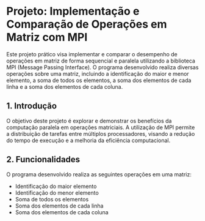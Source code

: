 # Projeto: Implementação e Comparação de Operações em Matriz com MPI

Este projeto prático visa implementar e comparar o desempenho de operações em matriz de forma sequencial e paralela utilizando a biblioteca MPI (Message Passing Interface). O programa desenvolvido realiza diversas operações sobre uma matriz, incluindo a identificação do maior e menor elemento, a soma de todos os elementos, a soma dos elementos de cada linha e a soma dos elementos de cada coluna.

## 1. Introdução

O objetivo deste projeto é explorar e demonstrar os benefícios da computação paralela em operações matriciais. A utilização de MPI permite a distribuição de tarefas entre múltiplos processadores, visando a redução do tempo de execução e a melhoria da eficiência computacional.

## 2. Funcionalidades

O programa desenvolvido realiza as seguintes operações em uma matriz:
- Identificação do maior elemento
- Identificação do menor elemento
- Soma de todos os elementos
- Soma dos elementos de cada linha
- Soma dos elementos de cada coluna

